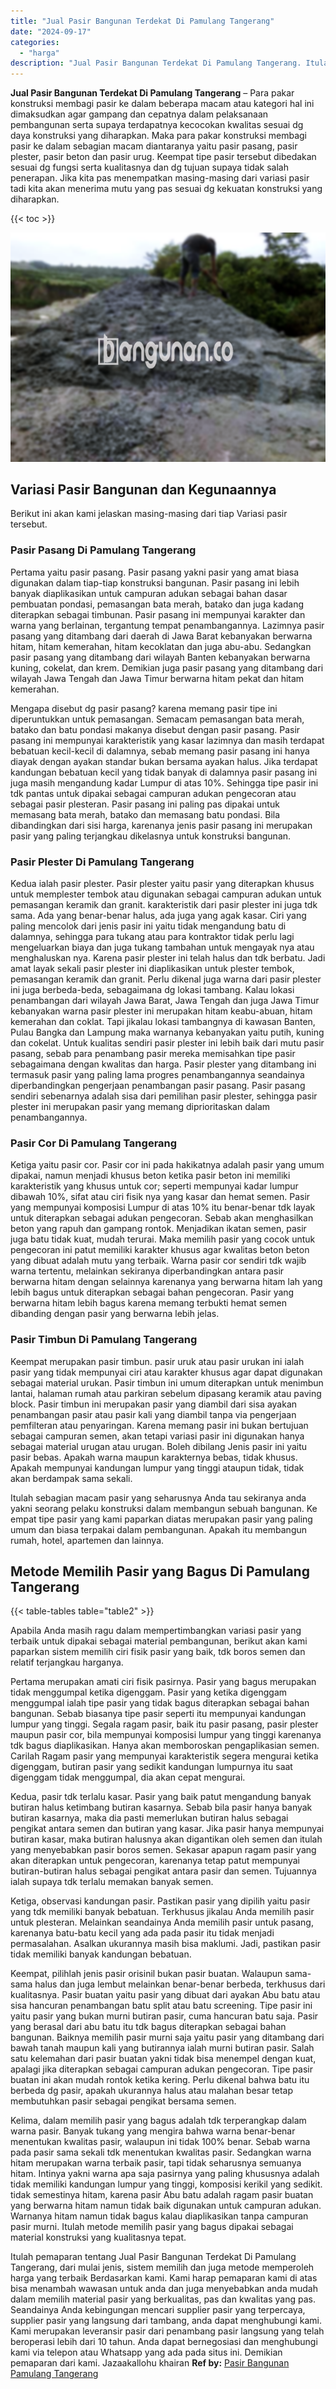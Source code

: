 ```yaml
---
title: "Jual Pasir Bangunan Terdekat Di Pamulang Tangerang"
date: "2024-09-17"
categories: 
  - "harga"
description: "Jual Pasir Bangunan Terdekat Di Pamulang Tangerang. Itulah pemaparan tentang Jual Pasir Bangunan Terdekat Di Pamulang Tangerang, dari mulai jenis, sistem mem..."
---
```


**Jual Pasir Bangunan Terdekat Di Pamulang Tangerang** – Para pakar konstruksi membagi pasir ke dalam beberapa macam atau kategori hal ini dimaksudkan agar gampang dan cepatnya dalam pelaksanaan pembangunan serta supaya terdapatnya kecocokan kwalitas sesuai dg daya konstruksi yang diharapkan. Maka para pakar konstruksi membagi pasir ke dalam sebagian macam diantaranya yaitu pasir pasang, pasir plester, pasir beton dan pasir urug. Keempat tipe pasir tersebut dibedakan sesuai dg fungsi serta kualitasnya dan dg tujuan supaya tidak salah penerapan. Jika kita pas menempatkan masing-masing dari variasi pasir tadi kita akan menerima mutu yang pas sesuai dg kekuatan konstruksi yang diharapkan.

{{< toc >}}

![Jual Pasir Bangunan Terdekat Di Pamulang Tangerang](/images/jual-pasir-bangunan-17.png)

## Variasi Pasir Bangunan dan Kegunaannya

Berikut ini akan kami jelaskan masing-masing dari tiap Variasi pasir tersebut.

### Pasir Pasang Di Pamulang Tangerang

Pertama yaitu pasir pasang. Pasir pasang yakni pasir yang amat biasa digunakan dalam tiap-tiap konstruksi bangunan. Pasir pasang ini lebih banyak diaplikasikan untuk campuran adukan sebagai bahan dasar pembuatan pondasi, pemasangan bata merah, batako dan juga kadang diterapkan sebagai timbunan. Pasir pasang ini mempunyai karakter dan warna yang berlainan, tergantung tempat penambangannya. Lazimnya pasir pasang yang ditambang dari daerah di Jawa Barat kebanyakan berwarna hitam, hitam kemerahan, hitam kecoklatan dan juga abu-abu. Sedangkan pasir pasang yang ditambang dari wilayah Banten kebanyakan berwarna kuning, cokelat, dan krem. Demikian juga pasir pasang yang ditambang dari wilayah Jawa Tengah dan Jawa Timur berwarna hitam pekat dan hitam kemerahan.

Mengapa disebut dg pasir pasang? karena memang pasir tipe ini diperuntukkan untuk pemasangan. Semacam pemasangan bata merah, batako dan batu pondasi makanya disebut dengan pasir pasang. Pasir pasang ini mempunyai karakteristik yang kasar lazimnya dan masih terdapat bebatuan kecil-kecil di dalamnya, sebab memang pasir pasang ini hanya diayak dengan ayakan standar bukan bersama ayakan halus. Jika terdapat kandungan bebatuan kecil yang tidak banyak di dalamnya pasir pasang ini juga masih mengandung kadar Lumpur di atas 10%. Sehingga tipe pasir ini tdk pantas untuk dipakai sebagai campuran adukan pengecoran atau sebagai pasir plesteran. Pasir pasang ini paling pas dipakai untuk memasang bata merah, batako dan memasang batu pondasi. Bila dibandingkan dari sisi harga, karenanya jenis pasir pasang ini merupakan pasir yang paling terjangkau dikelasnya untuk konstruksi bangunan.

### Pasir Plester Di Pamulang Tangerang

Kedua ialah pasir plester. Pasir plester yaitu pasir yang diterapkan khusus untuk memplester tembok atau digunakan sebagai campuran adukan untuk pemasangan keramik dan granit. karakteristik dari pasir plester ini juga tdk sama. Ada yang benar-benar halus, ada juga yang agak kasar. Ciri yang paling mencolok dari jenis pasir ini yaitu tidak mengandung batu di dalamnya, sehingga para tukang atau para kontraktor tidak perlu lagi mengeluarkan biaya dan juga tukang tambahan untuk mengayak nya atau menghaluskan nya. Karena pasir plester ini telah halus dan tdk berbatu. Jadi amat layak sekali pasir plester ini diaplikasikan untuk plester tembok, pemasangan keramik dan granit. Perlu dikenal juga warna dari pasir plester ini juga berbeda-beda, sebagaimana dg lokasi tambang. Kalau lokasi penambangan dari wilayah Jawa Barat, Jawa Tengah dan juga Jawa Timur kebanyakan warna pasir plester ini merupakan hitam keabu-abuan, hitam kemerahan dan coklat. Tapi jikalau lokasi tambangnya di kawasan Banten, Pulau Bangka dan Lampung maka warnanya kebanyakan yaitu putih, kuning dan cokelat. Untuk kualitas sendiri pasir plester ini lebih baik dari mutu pasir pasang, sebab para penambang pasir mereka memisahkan tipe pasir sebagaimana dengan kwalitas dan harga. Pasir plester yang ditambang ini termasuk pasir yang paling lama progres penambangannya seandainya diperbandingkan pengerjaan penambangan pasir pasang. Pasir pasang sendiri sebenarnya adalah sisa dari pemilihan pasir plester, sehingga pasir plester ini merupakan pasir yang memang diprioritaskan dalam penambangannya.

### Pasir Cor Di Pamulang Tangerang

Ketiga yaitu pasir cor. Pasir cor ini pada hakikatnya adalah pasir yang umum dipakai, namun menjadi khusus beton ketika pasir beton ini memiliki karakteristik yang khusus untuk cor; seperti mempunyai kadar lumpur dibawah 10%, sifat atau ciri fisik nya yang kasar dan hemat semen. Pasir yang mempunyai komposisi Lumpur di atas 10% itu benar-benar tdk layak untuk diterapkan sebagai adukan pengecoran. Sebab akan menghasilkan beton yang rapuh dan gampang rontok. Menjadikan ikatan semen, pasir juga batu tidak kuat, mudah terurai. Maka memilih pasir yang cocok untuk pengecoran ini patut memiliki karakter khusus agar kwalitas beton beton yang dibuat adalah mutu yang terbaik. Warna pasir cor sendiri tdk wajib warna tertentu, melainkan sekiranya diperbandingkan antara pasir berwarna hitam dengan selainnya karenanya yang berwarna hitam lah yang lebih bagus untuk diterapkan sebagai bahan pengecoran. Pasir yang berwarna hitam lebih bagus karena memang terbukti hemat semen dibanding dengan pasir yang berwarna lebih jelas.

### Pasir Timbun Di Pamulang Tangerang

Keempat merupakan pasir timbun. pasir uruk atau pasir urukan ini ialah pasir yang tidak mempunyai ciri atau karakter khusus agar dapat digunakan sebagai material urukan. Pasir timbun ini umum diterapkan untuk menimbun lantai, halaman rumah atau parkiran sebelum dipasang keramik atau paving block. Pasir timbun ini merupakan pasir yang diambil dari sisa ayakan penambangan pasir atau pasir kali yang diambil tanpa via pengerjaan pemfilteran atau penyaringan. Karena memang pasir ini bukan bertujuan sebagai campuran semen, akan tetapi variasi pasir ini digunakan hanya sebagai material urugan atau urugan. Boleh dibilang Jenis pasir ini yaitu pasir bebas. Apakah warna maupun karakternya bebas, tidak khusus. Apakah mempunyai kandungan lumpur yang tinggi ataupun tidak, tidak akan berdampak sama sekali.

Itulah sebagian macam pasir yang seharusnya Anda tau sekiranya anda yakni seorang pelaku konstruksi dalam membangun sebuah bangunan. Ke empat tipe pasir yang kami paparkan diatas merupakan pasir yang paling umum dan biasa terpakai dalam pembangunan. Apakah itu membangun rumah, hotel, apartemen dan lainnya.

## Metode Memilih Pasir yang Bagus Di Pamulang Tangerang

{{< table-tables table="table2" >}}

Apabila Anda masih ragu dalam mempertimbangkan variasi pasir yang terbaik untuk dipakai sebagai material pembangunan, berikut akan kami paparkan sistem memilih ciri fisik pasir yang baik, tdk boros semen dan relatif terjangkau harganya.

Pertama merupakan amati ciri fisik pasirnya. Pasir yang bagus merupakan tidak menggumpal ketika digenggam. Pasir yang ketika digenggam menggumpal ialah tipe pasir yang tidak bagus diterapkan sebagai bahan bangunan. Sebab biasanya tipe pasir seperti itu mempunyai kandungan lumpur yang tinggi. Segala ragam pasir, baik itu pasir pasang, pasir plester maupun pasir cor, bila mempunyai komposisi lumpur yang tinggi karenanya tdk bagus diaplikasikan. Hanya akan memboroskan pengaplikasian semen. Carilah Ragam pasir yang mempunyai karakteristik segera mengurai ketika digenggam, butiran pasir yang sedikit kandungan lumpurnya itu saat digenggam tidak menggumpal, dia akan cepat mengurai.

Kedua, pasir tdk terlalu kasar. Pasir yang baik patut mengandung banyak butiran halus ketimbang butiran kasarnya. Sebab bila pasir hanya banyak butiran kasarnya, maka dia pasti memerlukan butiran halus sebagai pengikat antara semen dan butiran yang kasar. Jika pasir hanya mempunyai butiran kasar, maka butiran halusnya akan digantikan oleh semen dan itulah yang menyebabkan pasir boros semen. Sekasar apapun ragam pasir yang akan diterapkan untuk pengecoran, karenanya tetap patut mempunyai butiran-butiran halus sebagai pengikat antara pasir dan semen. Tujuannya ialah supaya tdk terlalu memakan banyak semen.

Ketiga, observasi kandungan pasir. Pastikan pasir yang dipilih yaitu pasir yang tdk memiliki banyak bebatuan. Terkhusus jikalau Anda memilih pasir untuk plesteran. Melainkan seandainya Anda memilih pasir untuk pasang, karenanya batu-batu kecil yang ada pada pasir itu tidak menjadi permasalahan. Asalkan ukurannya masih bisa maklumi. Jadi, pastikan pasir tidak memiliki banyak kandungan bebatuan.

Keempat, pilihlah jenis pasir orisinil bukan pasir buatan. Walaupun sama-sama halus dan juga lembut melainkan benar-benar berbeda, terkhusus dari kualitasnya. Pasir buatan yaitu pasir yang dibuat dari ayakan Abu batu atau sisa hancuran penambangan batu split atau batu screening. Tipe pasir ini yaitu pasir yang bukan murni butiran pasir, cuma hancuran batu saja. Pasir yang berasal dari abu batu itu tdk bagus diterapkan sebagai bahan bangunan. Baiknya memilih pasir murni saja yaitu pasir yang ditambang dari bawah tanah maupun kali yang butirannya ialah murni butiran pasir. Salah satu kelemahan dari pasir buatan yakni tidak bisa menempel dengan kuat, apalagi jika diterapkan sebagai campuran adukan pengecoran. Tipe pasir buatan ini akan mudah rontok ketika kering. Perlu dikenal bahwa batu itu berbeda dg pasir, apakah ukurannya halus atau malahan besar tetap membutuhkan pasir sebagai pengikat bersama semen.

Kelima, dalam memilih pasir yang bagus adalah tdk terperangkap dalam warna pasir. Banyak tukang yang mengira bahwa warna benar-benar menentukan kwalitas pasir, walaupun ini tidak 100% benar. Sebab warna pada pasir sama sekali tdk menentukan kwalitas pasir. Sedangkan warna hitam merupakan warna terbaik pasir, tapi tidak seharusnya semuanya hitam. Intinya yakni warna apa saja pasirnya yang paling khususnya adalah tidak memiliki kandungan lumpur yang tinggi, komposisi kerikil yang sedikit. tidak semestinya hitam, karena pasir Abu batu adalah ragam pasir buatan yang berwarna hitam namun tidak baik digunakan untuk campuran adukan. Warnanya hitam namun tidak bagus kalau diaplikasikan tanpa campuran pasir murni. Itulah metode memilih pasir yang bagus dipakai sebagai material konstruksi yang kualitasnya tepat.

Itulah pemaparan tentang Jual Pasir Bangunan Terdekat Di Pamulang Tangerang, dari mulai jenis, sistem memilih dan juga metode memperoleh harga yang terbaik Berdasarkan kami. Kami harap pemaparan kami di atas bisa menambah wawasan untuk anda dan juga menyebabkan anda mudah dalam memilih material pasir yang berkualitas, pas dan kwalitas yang pas. Seandainya Anda kebingungan mencari supplier pasir yang terpercaya, supplier pasir yang langsung dari tambang, anda dapat menghubungi kami. Kami merupakan leveransir pasir dari penambang pasir langsung yang telah beroperasi lebih dari 10 tahun. Anda dapat bernegosiasi dan menghubungi kami via telepon atau Whatsapp yang ada pada situs ini. Demikian pemaparan dari kami. Jazaakallohu khairan
**Ref by:** [Pasir Bangunan Pamulang Tangerang](https://id.wikipedia.org/wiki/Pasir)

